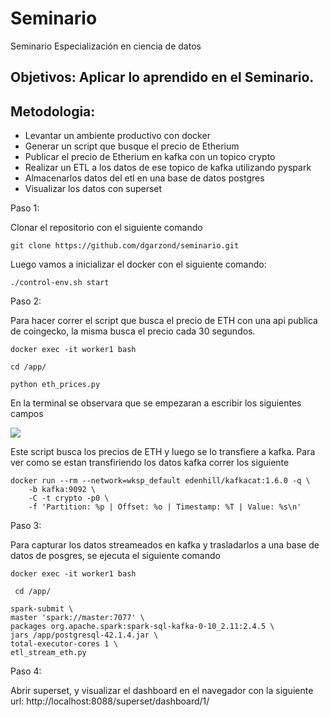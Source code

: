 # Seminario 
Seminario Especialización en ciencia de datos

## Objetivos: Aplicar lo aprendido en el Seminario.

## Metodologia:
* Levantar un ambiente productivo con docker
* Generar un script que busque el precio de Etherium
* Publicar el precio de Etherium en kafka con un topico crypto
* Realizar un ETL a los datos de ese topico de kafka utilizando pyspark
* Almacenarlos datos del etl en una base de datos postgres
* Visualizar los datos con superset

Paso 1:

Clonar el repositorio con el siguiente comando


```
git clone https://github.com/dgarzond/seminario.git
```

Luego vamos a inicializar el docker con el siguiente comando:
```
./control-env.sh start
```

Paso 2:

Para hacer correr el script que busca el precio de ETH con una api publica de coingecko, la misma busca el precio cada 30 segundos.

```
docker exec -it worker1 bash

cd /app/

python eth_prices.py
```
En la terminal se observara que se empezaran a escribir los siguientes campos

![](images/eth-prices.png)

Este script busca los precios de ETH y luego se lo transfiere a kafka. Para ver como se estan transfiriendo los datos kafka correr los siguiente

```
docker run --rm --network=wksp_default edenhill/kafkacat:1.6.0 -q \
    -b kafka:9092 \
    -C -t crypto -p0 \
    -f 'Partition: %p | Offset: %o | Timestamp: %T | Value: %s\n' 
```

Paso 3:

Para capturar los datos streameados en kafka y trasladarlos a una base de datos de posgres, se ejecuta el siguiente comando 

```
docker exec -it worker1 bash 

 cd /app/
 
spark-submit \
master 'spark://master:7077' \
packages org.apache.spark:spark-sql-kafka-0-10_2.11:2.4.5 \
jars /app/postgresql-42.1.4.jar \
total-executor-cores 1 \
etl_stream_eth.py
```

Paso 4: 

Abrir superset, y visualizar el dashboard en el navegador con la siguiente url: http://localhost:8088/superset/dashboard/1/


